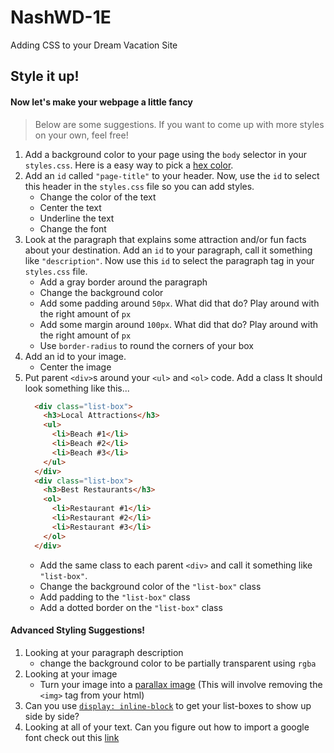 # NashWD-1E
Adding CSS to your Dream Vacation Site

## Style it up!

#### Now let's make your webpage a little fancy
> Below are some suggestions. If you want to come up with more styles on your own, feel free!
1. Add a background color to your page using the `body` selector in your `styles.css`. Here is a easy way to pick a [hex color](https://www.google.com/search?q=hex+color+picker&oq=hex+color+picker&aqs=chrome.0.0l6.3344j0j7&sourceid=chrome&ie=UTF-8). 
1. Add an `id` called `"page-title"` to your header. Now, use the `id` to select this header in the `styles.css` file so you can add styles.
    - Change the color of the text
    - Center the text
    - Underline the text
    - Change the font
1. Look at the paragraph that explains some attraction and/or fun facts about your destination. Add an `id` to your paragraph, call it something like `"description"`. Now use this `id` to select the paragraph tag in your `styles.css` file.
    - Add a gray border around the paragraph
    - Change the background color
    - Add some padding around `50px`. What did that do? Play around with the right amount of `px`
    - Add some margin around `100px`. What did that do? Play around with the right amount of `px`
    - Use `border-radius` to round the corners of your box
1. Add an id to your image. 
    - Center the image
1. Put parent `<div>`s around your `<ul>`  and `<ol>` code. Add a class  It should look something like this...
    ``` HTML
      <div class="list-box">
        <h3>Local Attractions</h3>
        <ul>
          <li>Beach #1</li>
          <li>Beach #2</li>
          <li>Beach #3</li>
        </ul>
      </div>
      <div class="list-box">
        <h3>Best Restaurants</h3>
        <ol>
          <li>Restaurant #1</li>
          <li>Restaurant #2</li>
          <li>Restaurant #3</li>
        </ol>
      </div>
    ```
    - Add the same class to each parent `<div>` and call it something like `"list-box"`.
    - Change the background color of the `"list-box"` class
    - Add padding to the `"list-box"` class
    - Add a dotted border on the `"list-box"` class

#### Advanced Styling Suggestions!
1. Looking at your paragraph description
    - change the background color to be partially transparent using `rgba`
1. Looking at your image
    - Turn your image into a [parallax image](https://www.w3schools.com/howto/howto_css_parallax.asp) (This will involve removing the `<img>` tag from your html)
1. Can you use [`display: inline-block`](http://learnlayout.com/inline-block.html) to get your list-boxes to show up side by side?
1. Looking at all of your text. Can you figure out how to import a google font check out this [link](https://codeburst.io/intro-to-google-fonts-for-web-developers-5559b63807d3)


